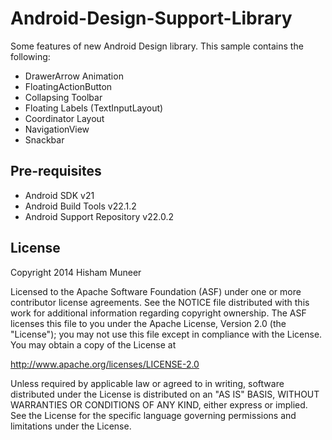 Android-Design-Support-Library
===================================

Some features of new Android Design library. This sample contains the following:

- DrawerArrow Animation
- FloatingActionButton
- Collapsing Toolbar
- Floating Labels (TextInputLayout)
- Coordinator Layout
- NavigationView
- Snackbar

Pre-requisites
--------------

- Android SDK v21
- Android Build Tools v22.1.2
- Android Support Repository v22.0.2

License
-------

Copyright 2014 Hisham Muneer

Licensed to the Apache Software Foundation (ASF) under one or more contributor
license agreements.  See the NOTICE file distributed with this work for
additional information regarding copyright ownership.  The ASF licenses this
file to you under the Apache License, Version 2.0 (the "License"); you may not
use this file except in compliance with the License.  You may obtain a copy of
the License at

http://www.apache.org/licenses/LICENSE-2.0

Unless required by applicable law or agreed to in writing, software
distributed under the License is distributed on an "AS IS" BASIS, WITHOUT
WARRANTIES OR CONDITIONS OF ANY KIND, either express or implied.  See the
License for the specific language governing permissions and limitations under
the License.
